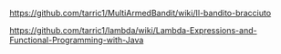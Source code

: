 https://github.com/tarric1/MultiArmedBandit/wiki/Il-bandito-bracciuto

https://github.com/tarric1/lambda/wiki/Lambda-Expressions-and-Functional-Programming-with-Java
